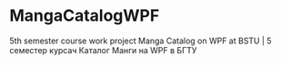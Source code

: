 # MangaCatalogWPF
 5th semester course work project Manga Catalog on WPF at BSTU | 5 семестер курсач Каталог Манги на WPF в БГТУ
